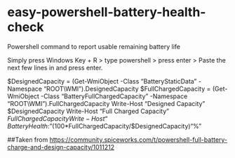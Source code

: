 # easy-powershell-battery-health-check
Powershell command to report usable remaining battery life

Simply press Windows Key + R > type powershell > press enter > Paste the next few lines in and press enter.


$DesignedCapacity = (Get-WmiObject -Class “BatteryStaticData” -Namespace “ROOT\WMI”).DesignedCapacity
$FullChargedCapacity = (Get-WmiObject -Class “BatteryFullChargedCapacity” -Namespace “ROOT\WMI”).FullChargedCapacity
Write-Host “Designed Capacity” $DesignedCapacity
Write-Host “Full Charged Capacity” $FullChargedCapacity
Write-Host “Battery Health:”(100*$FullChargedCapacity/$DesignedCapacity)“%”


##Taken from https://community.spiceworks.com/t/powershell-full-battery-charge-and-design-capacity/1011212
